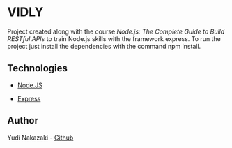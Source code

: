 # VIDLY

Project created along with the course *Node.js: The Complete Guide to Build RESTful APIs* to train Node.js skills with the framework express. To run the project just install the dependencies with the command npm install.

## Technologies

- [Node.JS](https://nodejs.org/en/about/)

- [Express](http://expressjs.com/)

## Author

Yudi Nakazaki - [Github](https://github.com/yudinakazaki)